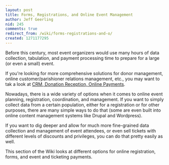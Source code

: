 ```yaml
---
layout: post
title: Forms, Registrations, and Online Event Management
author: Jeff Geerling
nid: 245
comments: true
redirect_from: /wiki/forms-registrations-and-o/
created: 1271177295
---
```

<p>Before this century, most event organizers would use many hours of data collection, tabulation, and payment processing time to prepare for a large (or even a small) event.</p>
<p>If you&#39;re looking for more comprehensive solutions for donor management, online customer/parishioner relations management, etc., you may want to tak a look at <a href="/node/361">CRM, Donation Reception, Online Payments</a>.</p>
<p>Nowadays, there is a wide variety of options when it comes to online event planning, registration, coordination, and management. If you want to simply collect data from a certain population, either for a registration or for other purposes, there are many simple ways to do that (some are even built into online content management systems like Drupal and Wordpress).</p>
<p>If you want to dig deeper and allow for much more fine-grained data collection and management of event attendees, or even sell tickets with different levels of discounts and privileges, you can do that pretty easily as well.</p>
<p>This section of the Wiki looks at different options for online registration, forms, and event and ticketing payments.</p>
